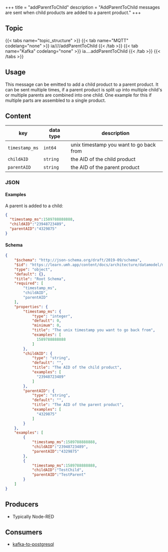 +++
title = "addParentToChild"
description = "AddParentToChild messages are sent when child products are added to a parent product."
+++

## Topic

{{< tabs name="topic_structure" >}}
{{< tab name="MQTT" codelang="none" >}}
ia/<customerID>/<location>/<AssetID>/addParentToChild
{{< /tab >}}
{{< tab name="Kafka" codelang="none" >}}
ia.<customerID>.<location>.<AssetID>.addParentToChild
{{< /tab >}}
{{< /tabs >}}

## Usage

This message can be emitted to add a child product to a parent product.
It can be sent multiple times, if a parent product is split up into multiple child's or multiple parents are combined into one child. One example for this if multiple parts are assembled to a single product. 

## Content

| key            | data type | description                             |
|----------------|-----------|-----------------------------------------|
| `timestamp_ms` | `int64`   | unix timestamp you want to go back from |
| `childAID`     | `string`  | the AID of the child product            |
| `parentAID`    | `string`  | the AID of the parent product           |


### JSON

#### Examples

A parent is added to a child:
```json
{
  "timestamp_ms":1589788888888,
  "childAID":"23948723489",
  "parentAID":"4329875"
}
```

#### Schema

```json
{
    "$schema": "http://json-schema.org/draft/2019-09/schema",
    "$id": "https://learn.umh.app/content/docs/architecture/datamodel/messages/scrapCount.json",
    "type": "object",
    "default": {},
    "title": "Root Schema",
    "required": [
        "timestamp_ms",
        "childAID",
        "parentAID"
    ],
    "properties": {
        "timestamp_ms": {
            "type": "integer",
            "default": 0,
            "minimum": 0,
            "title": "The unix timestamp you want to go back from",
            "examples": [
              1589788888888
            ]
        },
        "childAID": {
            "type": "string",
            "default": "",
            "title": "The AID of the child product",
            "examples": [
              "23948723489"
            ]
        },
        "parentAID": {
            "type": "string",
            "default": "",
            "title": "The AID of the parent product",
            "examples": [
              "4329875"
            ]
        }
    },
    "examples": [
        {
            "timestamp_ms":1589788888888,
            "childAID":"23948723489",
            "parentAID":"4329875"
        },
        {
            "timestamp_ms":1589788888888,
            "childAID":"TestChild",
            "parentAID":"TestParent"
        }
    ]
}
```

## Producers

- Typically Node-RED

## Consumers

- [kafka-to-postgresql](/docs/architecture/microservices/core/kafka-to-postgresql)
